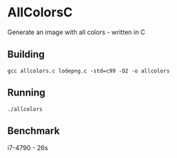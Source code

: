 # AllColorsC
Generate an image with all colors - written in C

## Building
`gcc allcolors.c lodepng.c -std=c99 -O2 -o allcolors`

## Running
`./allcolors`

## Benchmark
i7-4790 - 26s
